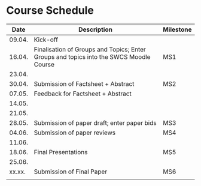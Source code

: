 # Course Schedule

| Date   | Description                                                                            | Milestone |
|--------|----------------------------------------------------------------------------------------|-----------|
| 09.04. | Kick-off                                                                               |           |
| 16.04. | Finalisation of Groups and Topics; Enter Groups and topics into the SWCS Moodle Course | MS1       |
| 23.04. |                                                                                        |           |
| 30.04. | Submission of Factsheet + Abstract                                                     | MS2       |
| 07.05. | Feedback for Factsheet + Abstract                                                      |           |
| 14.05. |                                                                                        |           |
| 21.05. |                                                                                        |           |
| 28.05. | Submission of paper draft; enter paper bids                                            | MS3       |
| 04.06. | Submission of paper reviews                                                            | MS4       |
| 11.06. |                                                                                        |           |
| 18.06. | Final Presentations                                                                    | MS5       |
| 25.06. |                                                                                        |           |
| xx.xx. | Submission of Final Paper                                                              | MS6       |
|        |                                                                                        |           |